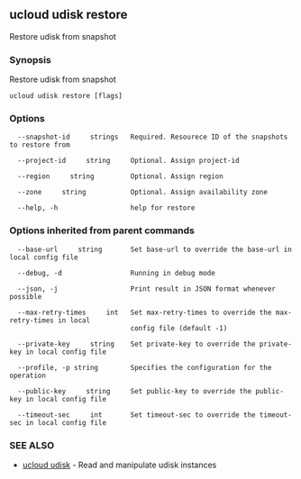 

## ucloud udisk restore

Restore udisk from snapshot

### Synopsis

Restore udisk from snapshot

```
ucloud udisk restore [flags]
```

### Options

```
  --snapshot-id     strings   Required. Resourece ID of the snapshots to restore from 

  --project-id     string     Optional. Assign project-id 

  --region     string         Optional. Assign region 

  --zone     string           Optional. Assign availability zone 

  --help, -h                  help for restore 

```

### Options inherited from parent commands

```
  --base-url     string       Set base-url to override the base-url in local config file 

  --debug, -d                 Running in debug mode 

  --json, -j                  Print result in JSON format whenever possible 

  --max-retry-times     int   Set max-retry-times to override the max-retry-times in local
                              config file (default -1) 

  --private-key     string    Set private-key to override the private-key in local config file 

  --profile, -p string        Specifies the configuration for the operation 

  --public-key     string     Set public-key to override the public-key in local config file 

  --timeout-sec     int       Set timeout-sec to override the timeout-sec in local config file 

```

### SEE ALSO

* [ucloud udisk](developer/cli/cmd/ucloud/udisk)	 - Read and manipulate udisk instances

